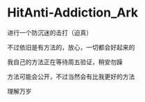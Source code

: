 # HitAnti-Addiction_Ark
进行一个防沉迷的击打（迫真）

不过依旧是有方法的，放心，一切都会好起来的

我自己的方法正在等待周五验证，稍安勿躁

方法可能会公开，不过当然会有比我更好的方法

理解万岁
